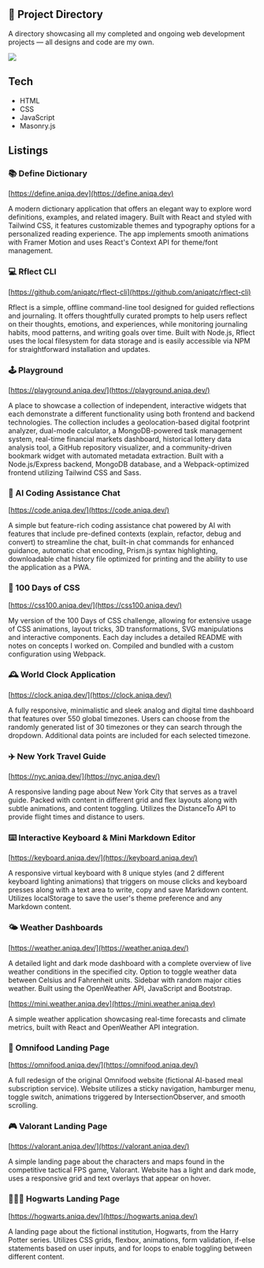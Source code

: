 ## 📒 Project Directory

A directory showcasing all my completed and ongoing web development projects — all designs and code are my own.

<a href="https://aniqa.dev"><img src="https://github.com/aniqatc/project-directory/blob/main/assets/og-img.png?raw=true" style="max-width:100%;"></a>

## Tech

- HTML
- CSS
- JavaScript
- Masonry.js

## Listings

### 📚 Define Dictionary

[https://define.aniqa.dev](https://define.aniqa.dev)

A modern dictionary application that offers an elegant way to explore word definitions,
examples, and related imagery. Built with React and styled with Tailwind CSS, it features
customizable themes and typography options for a personalized reading experience. The app
implements smooth animations with Framer Motion and uses React's Context API for
theme/font management.

### 💻 Rflect CLI

[https://github.com/aniqatc/rflect-cli](https://github.com/aniqatc/rflect-cli)

Rflect is a simple, offline command-line tool designed for guided reflections and journaling. It offers thoughtfully curated prompts to help users reflect on their thoughts, emotions, and experiences, while monitoring journaling habits, mood patterns, and writing goals over time. Built with Node.js, Rflect uses the local filesystem for data storage and is easily accessible via NPM for straightforward installation and updates.

### 🕹️ Playground

[https://playground.aniqa.dev/](https://playground.aniqa.dev/)

A place to showcase a collection of independent, interactive widgets that each demonstrate a different functionality using both frontend and backend technologies. The collection includes a geolocation-based digital footprint analyzer, dual-mode calculator, a MongoDB-powered task management system, real-time financial markets dashboard, historical lottery data analysis tool, a GitHub repository visualizer, and a community-driven bookmark widget with automated metadata extraction. Built with a Node.js/Express backend, MongoDB database, and a Webpack-optimized frontend utilizing Tailwind CSS and Sass.

### 🤖 AI Coding Assistance Chat

[https://code.aniqa.dev/](https://code.aniqa.dev/)

A simple but feature-rich coding assistance chat powered by AI with features that include pre-defined contexts (explain, refactor, debug and convert) to streamline the chat, built-in chat commands for enhanced guidance, automatic chat encoding, Prism.js syntax highlighting, downloadable chat history file optimized for printing and the ability to use the application as a PWA.

### 🎨 100 Days of CSS

[https://css100.aniqa.dev/](https://css100.aniqa.dev/)

My version of the 100 Days of CSS challenge, allowing for extensive usage of CSS animations, layout tricks, 3D transformations, SVG manipulations and interactive components. Each day includes a detailed README with notes on concepts I worked on. Compiled and bundled with a custom configuration using Webpack.

### 🕰️ World Clock Application

[https://clock.aniqa.dev/](https://clock.aniqa.dev/)

A fully responsive, minimalistic and sleek analog and digital time dashboard that features over 550 global timezones. Users can choose from the randomly generated list of 30 timezones or they can search through the dropdown. Additional data points are included for each selected timezone.

### ✈️ New York Travel Guide

[https://nyc.aniqa.dev/](https://nyc.aniqa.dev/)

A responsive landing page about New York City that serves as a travel guide. Packed with content in different grid and flex layouts along with subtle animations, and content toggling. Utilizes the DistanceTo API to provide flight times and distance to users.

### ⌨️ Interactive Keyboard & Mini Markdown Editor

[https://keyboard.aniqa.dev/](https://keyboard.aniqa.dev/)

A responsive virtual keyboard with 8 unique styles (and 2 different keyboard lighting animations) that triggers on mouse clicks and keyboard presses along with a text area to write, copy and save Markdown content. Utilizes localStorage to save the user's theme preference and any Markdown content.

### 🌤️ Weather Dashboards

[https://weather.aniqa.dev/](https://weather.aniqa.dev/)

A detailed light and dark mode dashboard with a complete overview of live weather conditions in the specified city. Option to toggle weather data between Celsius and Fahrenheit units. Sidebar with random major cities weather. Built using the OpenWeather API, JavaScript and Bootstrap.

[https://mini.weather.aniqa.dev](https://mini.weather.aniqa.dev)

A simple weather application showcasing real-time forecasts and climate metrics, built with React and OpenWeather API integration.

### 🥗 Omnifood Landing Page

[https://omnifood.aniqa.dev/](https://omnifood.aniqa.dev/)

A full redesign of the original Omnifood website (fictional AI-based meal subscription service). Website utilizes a sticky navigation, hamburger menu, toggle switch, animations triggered by IntersectionObserver, and smooth scrolling.

### 🎮 Valorant Landing Page

[https://valorant.aniqa.dev/](https://valorant.aniqa.dev/)

A simple landing page about the characters and maps found in the competitive tactical FPS game, Valorant. Website has a light and dark mode, uses a responsive grid and text overlays that appear on hover.

### 🧙🏻‍♀️ Hogwarts Landing Page

[https://hogwarts.aniqa.dev/](https://hogwarts.aniqa.dev/)

A landing page about the fictional institution, Hogwarts, from the Harry Potter series. Utilizes CSS grids, flexbox, animations, form validation, if-else statements based on user inputs, and for loops to enable toggling between different content.
